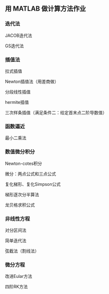 ## 用 MATLAB 做计算方法作业

### 迭代法

JACOB迭代法

GS迭代法  

### 插值法

拉式插值  

Newton插值法（用差商做） 

分段线性插值

hermite插值  

三次样条插值（满足条件二：给定首末点二阶导数值）

### 函数逼近

最小二乘法

### 数值微分积分

Newton-cotes积分

微分：两点公式和三点公式

复化梯形、复化Simpson公式

梯形逐次分半算法

龙贝格求积公式

### 非线性方程

对分区间法

简单迭代法

弦截法（割线法）

### 微分方程

改进Eular方法

四阶RK方法